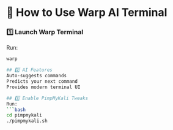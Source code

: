 # 📖 How to Use Warp AI Terminal  

### **1️⃣ Launch Warp Terminal**  
Run:  
```bash
warp

## 2️⃣ AI Features
Auto-suggests commands
Predicts your next command
Provides modern terminal UI

## 3️⃣ Enable PimpMyKali Tweaks
Run:
```bash
cd pimpmykali  
./pimpmykali.sh  


